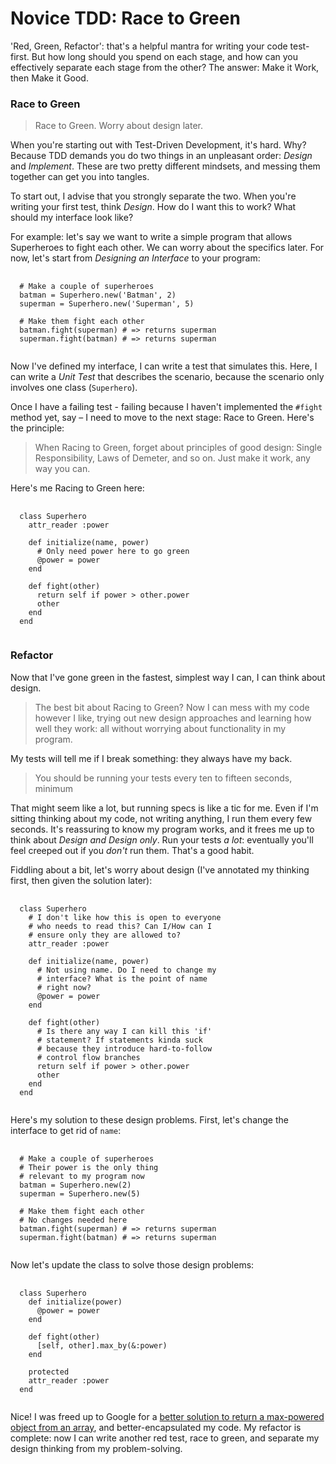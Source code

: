 # Novice TDD: Race to Green

'Red, Green, Refactor': that's a helpful mantra for writing your code test-first. But how long should you spend on each stage, and how can you effectively separate each stage from the other? The answer: Make it Work, then Make it Good.

### Race to Green

> Race to Green. Worry about design later.

When you're starting out with Test-Driven Development, it's hard. Why? Because TDD demands you do two things in an unpleasant order: *Design* and *Implement*. These are two pretty different mindsets, and messing them together can get you into tangles.

To start out, I advise that you strongly separate the two. When you're writing your first test, think *Design*. How do I want this to work? What should my interface look like?

For example: let's say we want to write a simple program that allows Superheroes to fight each other. We can worry about the specifics later. For now, let's start from _Designing an Interface_ to your program:

<pre>
  <code>
  # Make a couple of superheroes
  batman = Superhero.new('Batman', 2)
  superman = Superhero.new('Superman', 5)

  # Make them fight each other
  batman.fight(superman) # => returns superman
  superman.fight(batman) # => returns superman
  </code>
</pre>

Now I've defined my interface, I can write a test that simulates this. Here, I can write a *Unit Test* that describes the scenario, because the scenario only involves one class (`Superhero`).

Once I have a failing test - failing because I haven't implemented the `#fight` method yet, say – I need to move to the next stage: Race to Green. Here's the principle:

> When Racing to Green, forget about principles of good design: Single Responsibility, Laws of Demeter, and so on. Just make it work, any way you can.

Here's me Racing to Green here:

<pre>
  <code>
  class Superhero
    attr_reader :power

    def initialize(name, power)
      # Only need power here to go green
      @power = power
    end

    def fight(other)
      return self if power > other.power
      other
    end
  end
  </code>
</pre>

### Refactor

Now that I've gone green in the fastest, simplest way I can, I can think about design.

> The best bit about Racing to Green? Now I can mess with my code however I like, trying out new design approaches and learning how well they work: all without worrying about functionality in my program.

My tests will tell me if I break something: they always have my back.

> You should be running your tests every ten to fifteen seconds, minimum

That might seem like a lot, but running specs is like a tic for me. Even if I'm sitting thinking about my code, not writing anything, I run them every few seconds. It's reassuring to know my program works, and it frees me up to think about *Design and Design only*. Run your tests _a lot_: eventually you'll feel creeped out if you _don't_ run them. That's a good habit.

Fiddling about a bit, let's worry about design (I've annotated my thinking first, then given the solution later):

<pre>
  <code>
  class Superhero
    # I don't like how this is open to everyone
    # who needs to read this? Can I/How can I
    # ensure only they are allowed to?
    attr_reader :power

    def initialize(name, power)
      # Not using name. Do I need to change my
      # interface? What is the point of name
      # right now?
      @power = power
    end

    def fight(other)
      # Is there any way I can kill this 'if'
      # statement? If statements kinda suck
      # because they introduce hard-to-follow
      # control flow branches
      return self if power > other.power
      other
    end
  end
  </code>
</pre>

Here's my solution to these design problems. First, let's change the interface to get rid of `name`:

<pre>
  <code>
  # Make a couple of superheroes
  # Their power is the only thing
  # relevant to my program now
  batman = Superhero.new(2)
  superman = Superhero.new(5)

  # Make them fight each other
  # No changes needed here
  batman.fight(superman) # => returns superman
  superman.fight(batman) # => returns superman
  </code>
</pre>

Now let's update the class to solve those design problems:

<pre>
  <code>
  class Superhero
    def initialize(power)
      @power = power
    end

    def fight(other)
      [self, other].max_by(&:power)
    end

    protected
    attr_reader :power
  end
  </code>
</pre>

Nice! I was freed up to Google for a [better solution to return a max-powered object from an array](http://stackoverflow.com/questions/8038993/finding-the-element-of-a-ruby-array-with-the-maximum-value-for-a-particular-attr), and better-encapsulated my code. My refactor is complete: now I can write another red test, race to green, and separate my design thinking from my problem-solving.
